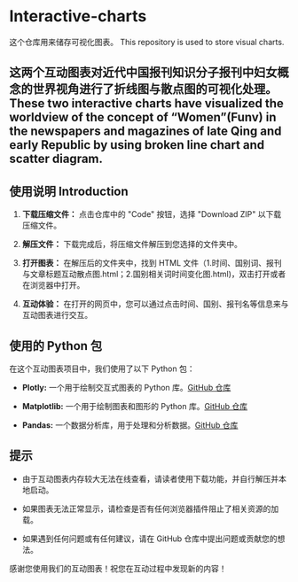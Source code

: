 # Interactive-charts
这个仓库用来储存可视化图表。 This repository is used to store visual charts.
## 这两个互动图表对近代中国报刊知识分子报刊中妇女概念的世界视角进行了折线图与散点图的可视化处理。 These two interactive charts have visualized the worldview of the concept of “Women”(Funv) in the newspapers and magazines of late Qing and early Republic by using broken line chart and scatter diagram.

## 使用说明 Introduction

1. **下载压缩文件：** 点击仓库中的 "Code" 按钮，选择 "Download ZIP" 以下载压缩文件。

2. **解压文件：** 下载完成后，将压缩文件解压到您选择的文件夹中。

3. **打开图表：** 在解压后的文件夹中，找到 HTML 文件（1.时间、国别词、报刊与文章标题互动散点图.html；2.国别相关词时间变化图.html)，双击打开或者在浏览器中打开。

4. **互动体验：** 在打开的网页中，您可以通过点击时间、国别、报刊名等信息来与互动图表进行交互。

## 使用的 Python 包

在这个互动图表项目中，我们使用了以下 Python 包：

- **Plotly:** 一个用于绘制交互式图表的 Python 库。[GitHub 仓库](https://github.com/plotly/plotly.py)

- **Matplotlib:** 一个用于绘制图表和图形的 Python 库。[GitHub 仓库](https://github.com/matplotlib/matplotlib)

- **Pandas:** 一个数据分析库，用于处理和分析数据。[GitHub 仓库](https://github.com/pandas-dev/pandas)

## 提示

- 由于互动图表内存较大无法在线查看，请读者使用下载功能，并自行解压并本地启动。
- 如果图表无法正常显示，请检查是否有任何浏览器插件阻止了相关资源的加载。

- 如果遇到任何问题或有任何建议，请在 GitHub 仓库中提出问题或贡献您的想法。

感谢您使用我们的互动图表！祝您在互动过程中发现新的内容！
